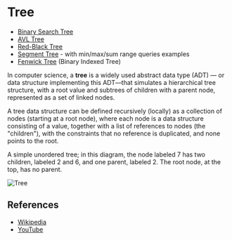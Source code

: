 # Tree

-   [Binary Search Tree](binary-search-tree)
-   [AVL Tree](avl-tree)
-   [Red-Black Tree](red-black-tree)
-   [Segment Tree](segment-tree) - with min/max/sum range queries examples
-   [Fenwick Tree](fenwick-tree) (Binary Indexed Tree)

In computer science, a **tree** is a widely used abstract data type (ADT) — or data structure implementing this ADT—that simulates a hierarchical tree structure, with a root value and subtrees of children with a parent node, represented as a set of linked nodes. 

A tree data structure can be defined recursively (locally) as a collection of nodes (starting at a root node), where each node is a data structure consisting of a value, together with a list of references to nodes (the "children"), with the constraints that no reference is duplicated, and none points to the root. 

A simple unordered tree; in this diagram, the node labeled 7 has two children, labeled 2 and 6, and one parent, labeled 2. The root node, at the top, has no parent.

![Tree](https://upload.wikimedia.org/wikipedia/commons/f/f7/Binary_tree.svg)

## References

-   [Wikipedia](<https://en.wikipedia.org/wiki/Tree_(data_structure)>)
-   [YouTube](https://www.youtube.com/watch?v=oSWTXtMglKE&list=PLLXdhg_r2hKA7DPDsunoDZ-Z769jWn4R8&index=8)
